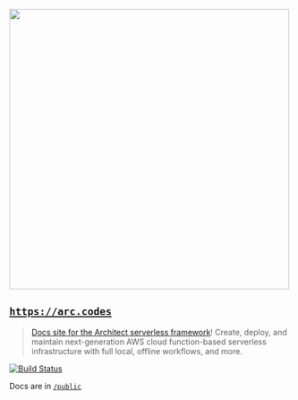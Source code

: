 [<img src="https://s3-us-west-2.amazonaws.com/arc.codes/architect-logo-500b@2x.png" width=500>](https://www.npmjs.com/package/@architect/architect)

## [`https://arc.codes`](https://arc.codes)

> [Docs site for the Architect serverless framework](https://arc.codes)! Create, deploy, and maintain next-generation AWS cloud function-based serverless infrastructure with full local, offline workflows, and more.

[![Build Status](https://travis-ci.com/arc-repos/arc.codes.svg?branch=master)](https://travis-ci.com/arc-repos/arc.codes)

Docs are in [`/public`](/public)
